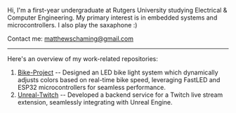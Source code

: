 Hi, I'm a first-year undergraduate at Rutgers University studying Electrical & Computer Engineering. My primary interest is in embedded systems and microcontrollers. I also play the saxaphone :)

Contact me: matthewschaming@gmail.com

---

Here's an overview of my work-related repositories:

1. [Bike-Project](https://github.com/Schmiff1/Bike-Project) -- Designed an LED bike light system which dynamically adjusts colors based on real-time bike speed, leveraging FastLED and ESP32 microcontrollers for seamless performance.
2. [Unreal-Twitch](https://github.com/Schmiff1/UnrealTwitch) -- Developed a backend service for a Twitch live stream extension, seamlessly integrating with Unreal Engine. 


<!--
**Schmiff1/Schmiff1** is a ✨ _special_ ✨ repository because its `README.md` (this file) appears on your GitHub profile.

Here are some ideas to get you started:

- 🔭 I’m currently working on ...
- 🌱 I’m currently learning ...
- 👯 I’m looking to collaborate on ...
- 🤔 I’m looking for help with ...
- 💬 Ask me about ...
- 📫 How to reach me: ...
- 😄 Pronouns: ...
- ⚡ Fun fact: ...
-->
